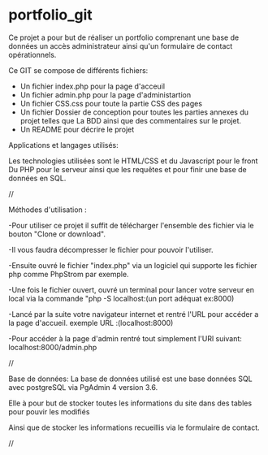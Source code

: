 # portfolio_git
Ce projet a pour but de réaliser un portfolio comprenant une base de données un accès administrateur ainsi qu'un formulaire de contact opérationnels.


Ce GIT se compose de différents fichiers:
- Un fichier index.php pour la page d'acceuil
- Un fichier admin.php pour la page d'administartion
- Un fichier CSS.css pour toute la partie CSS des pages
- Un fichier Dossier de conception pour toutes les parties annexes du projet telles que La BDD ainsi que des commentaires sur le projet.
- Un README pour décrire le projet


Applications et langages utilisés:

Les technologies utilisées sont le HTML/CSS et du Javascript pour le front
Du PHP pour le serveur ainsi que les requêtes et pour finir une base de données en SQL.

//

Méthodes d'utilisation :


-Pour utiliser ce projet il suffit de télécharger l'ensemble des fichier via le bouton "Clone or download".

-Il vous faudra décompresser le fichier pour pouvoir l'utiliser.

-Ensuite ouvré le fichier "index.php" via un logiciel qui supporte les fichier php comme PhpStrom par exemple.

-Une fois le fichier ouvert, ouvré un terminal pour lancer votre serveur en local via la commande "php -S localhost:(un port adéquat ex:8000)

-Lancé par la suite votre navigateur internet et rentré l'URL pour accéder a la page d'accueil.
exemple URL :(localhost:8000)

-Pour accéder à la page d'admin rentré tout simplement l'URl suivant: localhost:8000/admin.php

//

Base de données:
La base de données utilisé est une base données SQL avec postgreSQL via PgAdmin 4 version 3.6.

Elle à pour but de stocker toutes les informations du site dans des tables pour pouvir les modifiés

Ainsi que de stocker les informations recueillis via le formulaire de contact.

//



